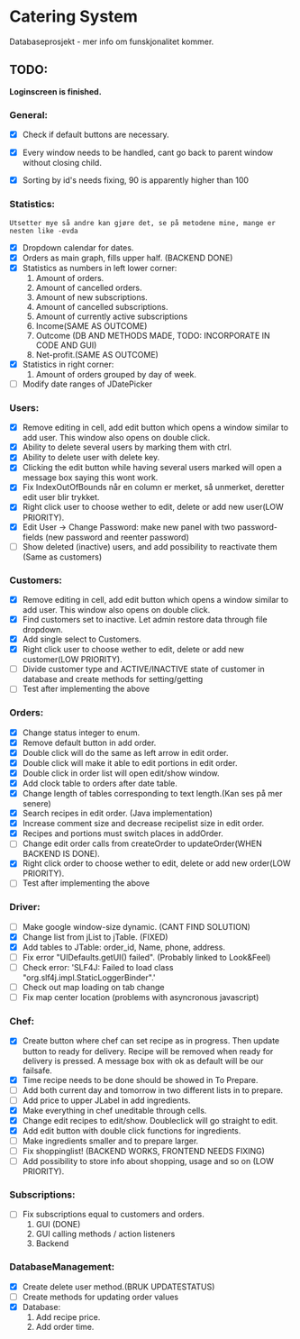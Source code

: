 # Catering System

Databaseprosjekt - mer info om funskjonalitet kommer.

## TODO:
__Loginscreen is finished.__

### General:
- [x] Check if default buttons are necessary.
- [x] Every window needs to be handled, cant go back to parent window without closing child.
- [x] Sorting by id's needs fixing, 90 is apparently higher than 100


### Statistics:
    Utsetter mye så andre kan gjøre det, se på metodene mine, mange er nesten like -evda
- [x] Dropdown calendar for dates.
- [x] Orders as main graph, fills upper half. (BACKEND DONE)
- [x] Statistics as numbers in left lower corner:
    1.  Amount of orders.
    2.  Amount of cancelled orders.
    2.  Amount of new subscriptions.
    3.  Amount of cancelled subscriptions.
    4.  Amount of currently active subscriptions
    5.  Income(SAME AS OUTCOME)
    6.  Outcome (DB AND METHODS MADE, TODO: INCORPORATE IN CODE AND GUI)
    7.  Net-profit.(SAME AS OUTCOME)
- [x] Statistics in right corner: 
    1.  Amount of orders grouped by day of week.
- [ ] Modify date ranges of JDatePicker

### Users:
- [x] Remove editing in cell, add edit button which opens a window similar to add user. This window also opens on double click.
- [x] Ability to delete several users by marking them with ctrl.
- [x] Ability to delete user with delete key.
- [x] Clicking the edit button while having several users marked will open a message box saying this wont work.
- [x] Fix IndexOutOfBounds når en column er merket, så unmerket, deretter edit user blir trykket.
- [x] Right click user to choose wether to edit, delete or add new user(LOW PRIORITY).
- [x] Edit User -> Change Password: make new panel with two password-fields (new password and reenter password)
- [ ] Show deleted (inactive) users, and add possibility to reactivate them (Same as customers)

### Customers:
- [x] Remove editing in cell, add edit button which opens a window similar to add user. This window also opens on double click.
- [x] Find customers set to inactive. Let admin restore data through file dropdown.
- [x] Add single select to Customers.
- [x] Right click user to choose wether to edit, delete or add new customer(LOW PRIORITY).
- [ ] Divide customer type and ACTIVE/INACTIVE state of customer in database and create methods for setting/getting
- [ ] Test after implementing the above

### Orders:
- [x] Change status integer to enum.
- [x] Remove default button in add order.
- [x] Double click will do the same as left arrow in edit order.
- [x] Double click will make it able to edit portions in edit order.
- [x] Double click in order list will open edit/show window.
- [x] Add clock table to orders after date table.
- [x] Change length of tables corresponding to text length.(Kan ses på mer senere)
- [x] Search recipes in edit order. (Java implementation)
- [x] Increase comment size and decrease recipelist size in edit order.
- [x] Recipes and portions must switch places in addOrder.
- [ ] Change edit order calls from createOrder to updateOrder(WHEN BACKEND IS DONE).
- [x] Right click order to choose wether to edit, delete or add new order(LOW PRIORITY).
- [ ] Test after implementing the above

### Driver:
- [ ] Make google window-size dynamic. (CANT FIND SOLUTION)
- [x] Change list from jList to jTable. (FIXED)
- [x] Add tables to JTable: order_id, Name, phone, address.
- [ ] Fix error "UIDefaults.getUI() failed". (Probably linked to Look&Feel)
- [ ] Check error: 'SLF4J: Failed to load class "org.slf4j.impl.StaticLoggerBinder".'
- [ ] Check out map loading on tab change
- [ ] Fix map center location (problems with asyncronous javascript)

### Chef:
- [x] Create button where chef can set recipe as in progress. Then update button to ready for delivery.
    Recipe will be removed when ready for delivery is pressed. A message box with ok as default will be our failsafe.
- [x] Time recipe needs to be done should be showed in To Prepare.
- [ ] Add both current day and tomorrow in two different lists in to prepare.
- [ ] Add price to upper JLabel in add ingredients.
- [x] Make everything in chef uneditable through cells.
- [x] Change edit recipes to edit/show. Doubleclick will go straight to edit.
- [x] Add edit button with double click functions for ingredients.
- [ ] Make ingredients smaller and to prepare larger.
- [ ] Fix shoppinglist! (BACKEND WORKS, FRONTEND NEEDS FIXING)
- [ ] Add possibility to store info about shopping, usage and so on (LOW PRIORITY).

### Subscriptions:
- [ ] Fix subscriptions equal to customers and orders.
    1.  GUI (DONE)
    2.  GUI calling methods / action listeners
    3.  Backend

### DatabaseManagement:
- [x] Create delete user method.(BRUK UPDATESTATUS)
- [ ] Create methods for updating order values
- [x] Database:
    1.  Add recipe price.
    2.  Add order time.
